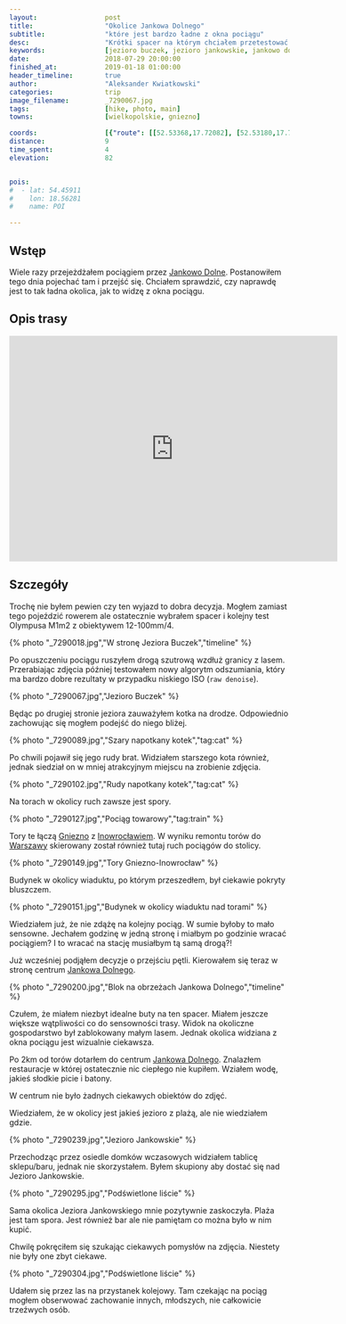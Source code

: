 ```yaml
---
layout:                 post
title:                  "Okolice Jankowa Dolnego"
subtitle:               "które jest bardzo ładne z okna pociągu"
desc:                   "Krótki spacer na którym chciałem przetestować nowy aparat jak również dowiedzieć się, czy okolice Jankowa Dolnego jest ciekawsza podczas spaceru, czy z okna pociągu. "
keywords:               [jezioro buczek, jezioro jankowskie, jankowo dolne]
date:                   2018-07-29 20:00:00
finished_at:            2019-01-18 01:00:00
header_timeline:        true
author:                 "Aleksander Kwiatkowski"
categories:             trip
image_filename:         _7290067.jpg
tags:                   [hike, photo, main]
towns:                  [wielkopolskie, gniezno]

coords:                 [{"route": [[52.53368,17.72082], [52.53180,17.70040], [52.55064,17.69095], [52.54782,17.71679], [52.53289,17.71928]], "type": "hike"}]
distance:               9
time_spent:             4
elevation:              82


pois:
#  - lat: 54.45911
#    lon: 18.56281
#    name: POI

---
```


[wiki-jankowo-dolne]: https://pl.wikipedia.org/wiki/Jankowo_Dolne
[wiki-gniezno]: https://pl.wikipedia.org/wiki/Gniezno
[wiki-inowroclaw]: https://pl.wikipedia.org/wiki/Inowroc%C5%82aw
[wiki-warszawa]: https://pl.wikipedia.org/wiki/Warszawa

## Wstęp

Wiele razy przejeżdżałem pociągiem przez [Jankowo Dolne][wiki-jankowo-dolne].
Postanowiłem tego dnia pojechać tam i przejść się. Chciałem sprawdzić, czy
naprawdę jest to tak ładna okolica, jak to widzę z okna pociągu.

## Opis trasy

<iframe height='405' width='590' frameborder='0' allowtransparency='true' scrolling='no' src='https://www.strava.com/activities/1749866828/embed/ab8d70444cf54fb1e6173d6f5b3943945e6e5779'></iframe>

## Szczegóły

Trochę nie byłem pewien czy ten wyjazd to dobra decyzja. Mogłem zamiast
tego pojeździć rowerem ale ostatecznie wybrałem spacer i kolejny test
Olympusa M1m2 z obiektywem 12-100mm/4.

{% photo "\_7290018.jpg","W stronę Jeziora Buczek","timeline" %}

Po opuszczeniu pociągu ruszyłem drogą szutrową wzdłuż granicy z lasem.
Przerabiając zdjęcia później testowałem nowy algorytm
odszumiania, który ma bardzo dobre rezultaty
w przypadku niskiego ISO (`raw denoise`).

{% photo "\_7290067.jpg","Jezioro Buczek" %}

Będąc po drugiej stronie jeziora zauważyłem kotka na drodze.
Odpowiednio zachowując się mogłem podejść do niego bliżej.

{% photo "\_7290089.jpg","Szary napotkany kotek","tag:cat" %}

Po chwili pojawił się jego rudy brat. Widziałem starszego kota również,
jednak siedział on w mniej atrakcyjnym miejscu na zrobienie zdjęcia.

{% photo "\_7290102.jpg","Rudy napotkany kotek","tag:cat" %}

Na torach w okolicy ruch zawsze jest spory.

{% photo "\_7290127.jpg","Pociąg towarowy","tag:train" %}

Tory te łączą [Gniezno][wiki-gniezno] z [Inowrocławiem][wiki-inowroclaw].
W wyniku remontu torów do [Warszawy][wiki-warszawa] skierowany został
również tutaj ruch pociągów do stolicy.

{% photo "\_7290149.jpg","Tory Gniezno-Inowrocław" %}

Budynek w okolicy wiaduktu, po którym przeszedłem, był ciekawie
pokryty bluszczem.

{% photo "\_7290151.jpg","Budynek w okolicy wiaduktu nad torami" %}

Wiedziałem już, że nie zdążę na kolejny pociąg. W sumie byłoby to mało
sensowne. Jechałem godzinę w jedną stronę i miałbym po godzinie wracać pociągiem?
I to wracać na stację musiałbym tą samą drogą?!

Już wcześniej podjąłem decyzje o przejściu pętli. Kierowałem się teraz
w stronę centrum [Jankowa Dolnego][wiki-jankowo-dolne].

{% photo "\_7290200.jpg","Blok na obrzeżach Jankowa Dolnego","timeline" %}

Czułem, że miałem niezbyt idealne buty na ten spacer. Miałem jeszcze większe wątpliwości
co do sensowności trasy. Widok na okoliczne gospodarstwo był zablokowany małym
lasem. Jednak okolica widziana z okna pociągu jest wizualnie ciekawsza.

Po 2km od torów dotarłem do centrum [Jankowa Dolnego][wiki-jankowo-dolne].
Znalazłem restauracje w której ostatecznie nic ciepłego nie kupiłem. Wziałem
wodę, jakieś słodkie picie i batony.

W centrum nie było żadnych ciekawych obiektów do zdjęć.

Wiedziałem, że w okolicy jest jakieś jezioro z plażą, ale nie wiedziałem gdzie.

{% photo "\_7290239.jpg","Jezioro Jankowskie" %}

Przechodząc przez osiedle domków wczasowych widziałem tablicę sklepu/baru,
jednak nie skorzystałem. Byłem skupiony aby dostać się nad Jezioro Jankowskie.

{% photo "\_7290295.jpg","Podświetlone liście" %}

Sama okolica Jeziora Jankowskiego mnie pozytywnie zaskoczyła. Plaża jest
tam spora. Jest również bar ale nie pamiętam co można było w nim kupić.

Chwilę pokręciłem się szukając ciekawych pomysłów na zdjęcia. Niestety
nie były one zbyt ciekawe.

{% photo "\_7290304.jpg","Podświetlone liście" %}

Udałem się przez las na przystanek kolejowy. Tam czekając na
pociąg mogłem obserwować zachowanie innych, młodszych, nie całkowicie
trzeźwych osób.
